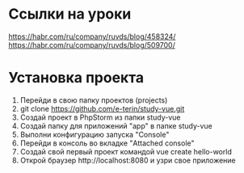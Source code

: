 # Ссылки на уроки
https://habr.com/ru/company/ruvds/blog/458324/
https://habr.com/ru/company/ruvds/blog/509700/

# Установка проекта
1. Перейди в свою папку проектов (projects)
2. git clone https://github.com/e-terin/study-vue.git
3. Создай проект в PhpStorm из папки study-vue
4. Создай папку для приложений "app" в папке study-vue
5. Выполни конфигурацию запуска "Console"
6. Перейди в консоль во вкладке "Attached console"
7. Создай свой первый проект командой vue create hello-world
8. Открой браузер http://localhost:8080 и узри свое приложение